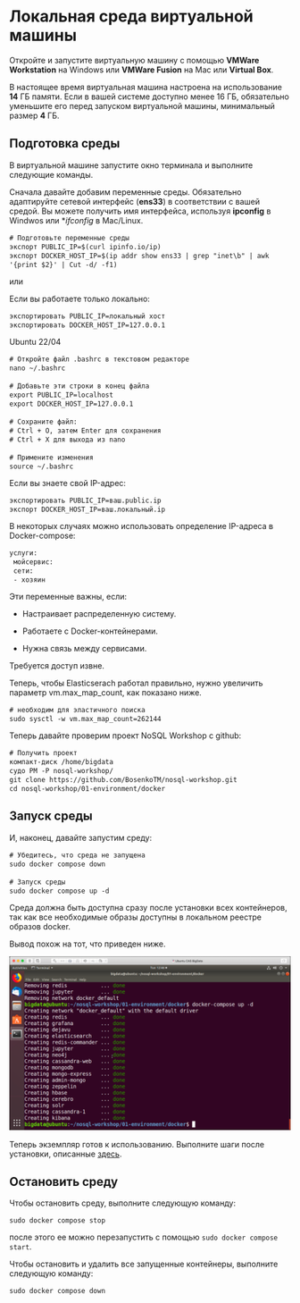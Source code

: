 # Локальная среда виртуальной машины

Откройте и запустите виртуальную машину с помощью **VMWare Workstation** на Windows или **VMWare Fusion** на Mac или **Virtual Box**.

В настоящее время виртуальная машина настроена на использование **14** ГБ памяти. Если в вашей системе доступно менее 16 ГБ, обязательно уменьшите его перед запуском виртуальной машины, минимальный размер **4** ГБ.

## Подготовка среды

В виртуальной машине запустите окно терминала и выполните следующие команды.

Сначала давайте добавим переменные среды. Обязательно адаптируйте сетевой интерфейс (**ens33**) в соответствии с вашей средой. Вы можете получить имя интерфейса, используя **ipconfig** в Windwos или **ifconfig* в Mac/Linux.

```
# Подготовьте переменные среды
экспорт PUBLIC_IP=$(curl ipinfo.io/ip)
экспорт DOCKER_HOST_IP=$(ip addr show ens33 | grep "inet\b" | awk '{print $2}' | Cut -d/ -f1)
```

или

Если вы работаете только локально:

```
экспортировать PUBLIC_IP=локальный хост
экспортировать DOCKER_HOST_IP=127.0.0.1
```

Ubuntu 22/04

```
# Откройте файл .bashrc в текстовом редакторе
nano ~/.bashrc

# Добавьте эти строки в конец файла
export PUBLIC_IP=localhost
export DOCKER_HOST_IP=127.0.0.1

# Сохраните файл: 
# Ctrl + O, затем Enter для сохранения
# Ctrl + X для выхода из nano

# Примените изменения
source ~/.bashrc
```

Если вы знаете свой IP-адрес:

```
экспортировать PUBLIC_IP=ваш.public.ip
экспорт DOCKER_HOST_IP=ваш.локальный.ip

```

В некоторых случаях можно использовать определение IP-адреса в Docker-compose:

```
услуги:
 мойсервис:
 сети:
 - хозяин
```

Эти переменные важны, если:

- Настраивает распределенную систему.

- Работаете с Docker-контейнерами.

- Нужна связь между сервисами.

Требуется доступ извне.



Теперь, чтобы Elasticserach работал правильно, нужно увеличить параметр vm.max_map_count, как показано ниже.

```
# необходим для эластичного поиска
sudo sysctl -w vm.max_map_count=262144
```

Теперь давайте проверим проект NoSQL Workshop с github:

```
# Получить проект
компакт-диск /home/bigdata
судо РМ -Р nosql-workshop/
git clone https://github.com/BosenkoTM/nosql-workshop.git
cd nosql-workshop/01-environment/docker
```

## Запуск среды

И, наконец, давайте запустим среду:

```
# Убедитесь, что среда не запущена
sudo docker compose down

# Запуск среды
sudo docker compose up -d
```

Среда должна быть доступна сразу после установки всех контейнеров, так как все необходимые образы доступны в локальном реестре образов docker.

Вывод похож на тот, что приведен ниже.

![Alt ​​Image Text](./images/start-env-docker.png "StartDocker")

Теперь  экземпляр готов к использованию. Выполните шаги после установки, описанные [здесь](README.md).

## Остановить среду

Чтобы остановить среду, выполните следующую команду:

```
sudo docker compose stop
```

после этого ее можно перезапустить с помощью `sudo docker compose start`.

Чтобы остановить и удалить все запущенные контейнеры, выполните следующую команду:

```
sudo docker compose down
```
